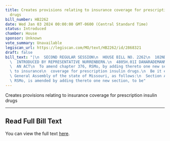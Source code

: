 ```yaml
---
title: Creates provisions relating to insurance coverage for prescription insulin
  drugs
bill_number: HB2262
date: Wed Jan 03 2024 00:00:00 GMT-0600 (Central Standard Time)
status: Introduced
chamber: House
sponsor: Unknown
vote_summary: Unavailable
legiscan_url: https://legiscan.com/MO/text/HB2262/id/2868321
draft: false
bill_text: "|\n  SECOND REGULAR SESSION\n  HOUSE BILL NO. 2262\n  102ND GENERAL ASSEMBLY\n\
  \  INTRODUCED BY REPRESENTATIVE NURRENBERN.\n  4805H.01I DANARADEMANMILLER,ChiefClerk\n\
  \  AN ACT\n  To amend chapter 376, RSMo, by adding thereto one new section relating\
  \ to insurance\n  coverage for prescription insulin drugs.\n  Be it enacted by the\
  \ General Assembly of the state of Missouri, as follows:\n  Section A. Chapter 376,\
  \ RSMo, is amended by adding thereto one new section, to be"
---
```

Creates provisions relating to insurance coverage for prescription insulin drugs

---

## Read Full Bill Text

You can view the full text [here](https://legiscan.com/MO/text/HB2262/id/2868321).
